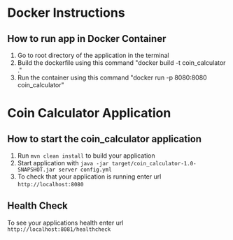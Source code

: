 # Docker Instructions

How to run app in Docker Container
---

1. Go to root directory of the application in the terminal
2. Build the dockerfile using this command "docker build -t coin_calculator ."
3. Run the container using this command "docker run -p 8080:8080 coin_calculator"


# Coin Calculator Application

How to start the coin_calculator application
---

1. Run `mvn clean install` to build your application
2. Start application with `java -jar target/coin_calculator-1.0-SNAPSHOT.jar server config.yml`
3. To check that your application is running enter url `http://localhost:8080`

Health Check
---

To see your applications health enter url `http://localhost:8081/healthcheck`

